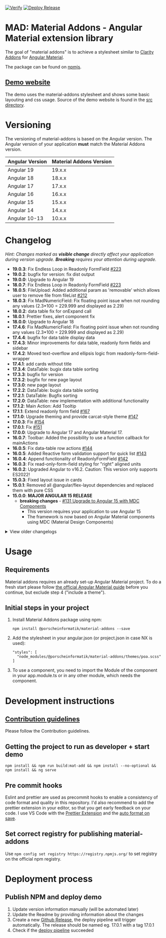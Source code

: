 [![Verify](https://github.com/porscheinformatik/material-addons/actions/workflows/verify.yml/badge.svg)](https://github.com/porscheinformatik/material-addons/actions/workflows/verify.yml) [![Deploy Release](https://github.com/porscheinformatik/material-addons/actions/workflows/release.yml/badge.svg)](https://github.com/porscheinformatik/material-addons/actions/workflows/release.yml)

# MAD: Material Addons - Angular Material extension library

The goal of "material addons" is to achieve a stylesheet similar
to [Clarity Addons](https://www.npmjs.com/package/@porscheinformatik/clr-addons)
for [Angular Material](https://material.angular.io/).

The package can be found on [npmjs](https://www.npmjs.com/package/@porscheinformatik/material-addons).

## [Demo website](https://porscheinformatik.github.io/material-addons)

The demo uses the material-addons stylesheet and shows some basic layouting and css usage. Source of the demo website is
found in the [src directory](https://github.com/porscheinformatik/material-addons/tree/master/src/).

# Versioning

The versioning of material-addons is based on the Angular version. The Angular version of your application **must** match the Material Addons version.

| Angular Version | Material Addons Version |
|-----------------|-------------------------|
| Angular 19      | 19.x.x                  |
| Angular 18      | 18.x.x                  |
| Angular 17      | 17.x.x                  |
| Angular 16      | 16.x.x                  |
| Angular 15      | 15.x.x                  |
| Angular 14      | 14.x.x                  |
| Angular 10-13   | 10.x.x                  |

# Changelog

_Hint: Changes marked as **visible change** directly affect your application during version upgrade. **Breaking**
requires your attention during upgrade._

- **19.0.3**: Fix Endless Loop in Readonly FormField [#223](https://github.com/porscheinformatik/material-addons/pull/223)
- **19.0.2**: bugfix for version: fix dist output
- **19.0.0**: Upgrade to Angular 19
- **18.0.7**: Fix Endless Loop in Readonly FormField [#223](https://github.com/porscheinformatik/material-addons/pull/223)
- **18.0.5**: FileUpload: Added additional param as 'removable' which allows user to remove file from fileList [#212](https://github.com/porscheinformatik/material-addons/pull/212)
- **18.0.3**: Fix MadNumericField: Fix floating point issue when not rounding any values (2.3*100 = 229.999 and displayed as 2.29)
- **18.0.2**: data table fix for onExpand call
- **18.0.1**: Prettier fixes, alert component fix
- **18.0.0**: Upgrade to Angular 18
- **17.4.6**: Fix MadNumericField: Fix floating point issue when not rounding any values (2.3*100 = 229.999 and displayed as 2.29)
- **17.4.4**: bugfix for data table display data
- **17.4.3**: Minor improvements for data table, readonly form fields and sidebar
- **17.4.2**: Moved text-overflow and ellipsis logic from readonly-form-field-wrapper
- **17.4.1**: add cards without title
- **17.3.4**: DataTable: bugix data table sorting
- **17.3.3**: bugfix for version
- **17.3.2**: bugfix for new page layout
- **17.3.0**: new page layout
- **17.2.2**: DataTable: bugix data table sorting
- **17.2.1**: DataTable: Bugfix sorting
- **17.2.0**: DataTable: new implementation with additional functionality
- **17.1.2**: Main Action: Add Tooltip
- **17.1.1**: Extend readonly form field [#167](https://github.com/porscheinformatik/material-addons/pull/167)
- **17.1.0**: Upgrade theming and provide carcat-style theme [#147](https://github.com/porscheinformatik/material-addons/pull/147)
- **17.0.3**: Fix [#154](https://github.com/porscheinformatik/material-addons/pull/154)
- **17.0.1**: Fix [#151](https://github.com/porscheinformatik/material-addons/pull/151)
- **17.0.0**: Upgrade to Angular 17 and Angular Material 17.
- **16.0.7**: Toolbar: Added the possibility to use a function callback for mainActions
- **16.0.5**: Fix data-table row actions [#144](https://github.com/porscheinformatik/material-addons/pull/144)
- **16.0.5**: Added Reactive form validation support for quick list [#143](https://github.com/porscheinformatik/material-addons/pull/143)
- **16.0.4**: Append functionality of ReadonlyFormField [#142](https://github.com/porscheinformatik/material-addons/pull/142)
- **16.0.3**: Fix read-only-form-field styling for "right" aligned units
- **16.0.2**: Upgraded Angular to v16.2. Caution: This version only supports ES2022!
- **15.0.3**: Fixed layout issue in cards
- **15.0.1**: Removed all @angular/flex-layout dependencies and replaced them with pure CSS
- **15.0.0**: **MAJOR ANGULAR 15 RELEASE**
  - **breaking changes** - [#131 Upgrade to Angular 15 with MDC Components](https://github.com/porscheinformatik/material-addons/pull/131)
    - This version requires your application to use Angular 15
    - The framework is now based on Angular Material components using MDC (Material Design Components)

<details><summary>View older changelogs</summary>

- **14.1.6**: Show tooltips in toolbar action burger menu
- **14.1.4**: data-table fixes: action button became too small for tables with a lot of colums
- **14.1.x**: Fix Button Styling for Stepper and Quicklist: change "add" button in Quicklist to "Outline" Styling and "next" and "done" button in MatStepper to "Primary" Styling
- **14.1.2**: minor fixes in datatable
- **14.1.1**: minor fixes: datatable paging bug and action column maxwidth
- **14.1.0**: **BREAKING** - Upgraded library to Angular 14, enabled Ivy builds, updated lib to esm2020
- **10.4.1**: Added removePossible input to mad-quick-list
- **10.4.0**: **BREAKING** - Data Table Column
  configuration [#111](https://github.com/porscheinformatik/material-addons/pull/111)
- **10.3.4**: toolbar actions: added 'importantAction' property. These actions will never be hidden in a mat-menu
- **10.3.3**: mad-table: Added sticky column feature, fixed vertical scroll bar issue
- **10.3.2**: Don't print toolbar menu when using browser print function (ctrl+p)
- **10.3.1**: Toolbar Action enhancements [#102](https://github.com/porscheinformatik/material-addons/issues/102)
- **10.3.0**:

  - **breaking change** - [#101](https://github.com/porscheinformatik/material-addons/pull/101) Data table enhancements
    - BatchMode
    - Actions for SINGLE, BATCH, NONE
    - Loading Animation
    - custom ID generator
    - custom column data transformation

- **10.2.5**: Fix toolbar icon button color in mobile view
- **10.2.4**: Enhancements/Fixes in Flowbar Layout
- **10.2.3**:
  - **visible change** - [#92](https://github.com/porscheinformatik/material-addons/issues/92) Fixed validation theme
    warn-color in PBV theme
- **10.2.2**:
  - Added [#73](https://github.com/porscheinformatik/material-addons/issues/73) DataGrid Component
  - Added [#89](https://github.com/porscheinformatik/material-addons/issues/89) Flowbar Layout
- **10.2.1**:
  - Added [#88 stepper component](https://github.com/porscheinformatik/material-addons/issues/88)
- **10.2.0**:
  - Change peerDependency versions to any Angular above 10.0.0
  - Added [additionalActionIcon](https://porscheinformatik.github.io/material-addons/card) feature to mad-cards
  - Demo: Fixed package.json some issues that occurred during development
- **10.1.9**:
  - CSS fix: Hide all types of mad-buttons when printing a page
  - Demo: Hide navbar when printing a page
- **10.1.8**:
  - CSS fix: Class "fixedtabs" also affected child tab components. This is now fixed.
- **10.1.7**:
  - Fix ([issue](https://github.com/porscheinformatik/material-addons/issues/78)) / mad-table inside card overflows the
    card
- **10.1.6**:
  - Table fix: Show empty-text correctly when no data is present
- **10.1.5**:
  - Set input id for readonly-form-field-wrapper (requrired for cypress
    tests) ([pr](https://github.com/porscheinformatik/material-addons/pull/69))
- **10.1.4**:
  - Disabled click-listener for disabled
    buttons ([issue](https://github.com/porscheinformatik/material-addons/issues/67))
- **10.1.3**:
  - Fixed add-button disabled handling in
    mad-quick-list ([issue](https://github.com/porscheinformatik/material-addons/issues/65))
- **10.1.2**:
  - Cleanup
- **10.0.27**:
  - **Visible change:** Ellipsis support for readonly-form-fields (enabled per
    default) [demo](https://porscheinformatik.github.io/material-addons/card)
  - **Visible change:** Fix toolbar badges on mobile devices
  - Added shrinkIfEmpty feature to read-only
    textareas [demo](https://porscheinformatik.github.io/material-addons/readonly)
  - Added save-button throttling as default to card component
  - Minor bugfixes in Demo
- **10.0.26**: Added throttle button
  directive [demo](https://porscheinformatik.github.io/material-addons/throttle-click)
- **10.0.25**: Added badge support for toolbar actions,
  see [toolbar demo](https://porscheinformatik.github.io/material-addons)
- **10.0.24**: Added text field support for read-only-form-field-wrapper with "multiline" and "rows" arguments
- **10.0.22**: Fixed [#52](https://github.com/porscheinformatik/material-addons/issues/52) and updated
  documentation [#48](https://github.com/porscheinformatik/material-addons/pull/48)
- **10.0.21**: Added [mad button components](https://porscheinformatik.github.io/material-addons/mad-buttons) (
  mad-primary-button, mad-outline-button, etc.) to ensure a unified design
- **10.0.19**: Fixed [#46](https://github.com/porscheinformatik/material-addons/issues/46) where read-only numbers were
  formatted by default
- **10.0.18**: Fix [card](https://porscheinformatik.github.io/material-addons/card) header size by using default
  Angular Material styling
- **10.0.17**: Minor fixes in 4
  components ([numeric-field](https://porscheinformatik.github.io/material-addons/numeric-field)
  , [action-table](https://porscheinformatik.github.io/material-addons/action-table)
  , [quicklist](https://porscheinformatik.github.io/material-addons/quick-list)
  , [readonly-formfield](https://porscheinformatik.github.io/material-addons/readonly))
- **10.0.16**: Fix number format detection
  in [numeric-field](https://porscheinformatik.github.io/material-addons/numeric-field)
- **10.0.15**: Small fix in [action-table](https://porscheinformatik.github.io/material-addons/action-table)
- **10.0.14**: Add [action-table](https://porscheinformatik.github.io/material-addons/action-table) bugfix
  in [numeric-field](https://porscheinformatik.github.io/material-addons/numeric-field)
- **10.0.13**: Event emitter fix in [card](https://porscheinformatik.github.io/material-addons/card) component
- **10.0.12**: Style fix in [card](https://porscheinformatik.github.io/material-addons/card) component
- **10.0.11**: Added [quicklist](https://porscheinformatik.github.io/material-addons/quick-list)
  and [card](https://porscheinformatik.github.io/material-addons/card) component
- **10.0.10**: Added [numeric-field](https://porscheinformatik.github.io/material-addons/numeric-field) editable fields
- **10.0.9**: (not released)
- **10.0.8**: Added [numeric-field](https://porscheinformatik.github.io/material-addons/numeric-field) directive`

</details>

# Usage

## Requirements

Material addons requires an already set-up Angular Material project. To do a fresh start please
follow [the official Angular Material guide](https://material.angular.io/guide/getting-started) before you continue, but
exclude step 4 ("include a theme").

## Initial steps in your project

1. Install Material Addons package using npm:

   ```
   npm install @porscheinformatik/material-addons --save
   ```

2. Add the stylesheet in your angular.json (or project.json in case NX is used):

   ```
   "styles": [
     "node_modules/@porscheinformatik/material-addons/themes/poa.scss"
   ]
   ```

3. To use a component, you need to import the Module of the component in your app.module.ts or in any other module,
   which needs the component.

# Development instructions

## [Contribution guidelines](https://github.com/porscheinformatik/material-addons/tree/master/.github/CONTRIBUTING.md)

Please follow the Contribution guidelines.

## Getting the project to run as developer + start demo

`npm install && npm run build:mat-add && npm install --no-optional && npm install && ng serve`

## Pre commit hooks

Eslint and prettier are used as precommit hooks to enable a consistency of code format and quality in this repository.
I'd also recommend to add the prettier extension in your editor, so that you get early feedback on your code. I use VS
Code with the [Prettier Extension](https://github.com/prettier/prettier-vscode) and
the [auto format on save](https://github.com/prettier/prettier-vscode#format-on-save).

## Set correct registry for publishing material-addons

Use `npm config set registry https://registry.npmjs.org/` to set registry on the official npm registry.

# Deployment process

## Publish NPM and deploy demo

1. Update version information manually (will be automated later)
2. Update the Readme by providing information about the changes
3. Create a new [Github Release](https://github.com/porscheinformatik/material-addons/releases), the deploy pipeline
   will trigger automatically. The release should be named eg. 17.0.1 with a tag 17.0.1
4. Check if the [deploy pipeline](https://github.com/porscheinformatik/material-addons/actions/workflows/release.yml)
   succeeded

